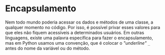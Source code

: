 # Encapsulamento

Nem todo mundo poderia acessar os dados e métodos de uma classe, a qualquer momento no código. Por isso, é possível privar esses valores para que eles não fiquem acessíveis a determinados usuários. 
Em outras linguagens, existe uma palavra específica para fazer o encapsulamento, mas em Python usamos uma convenção, que é colocar o *"underline"* `_` antes do nome da variável ou do método.